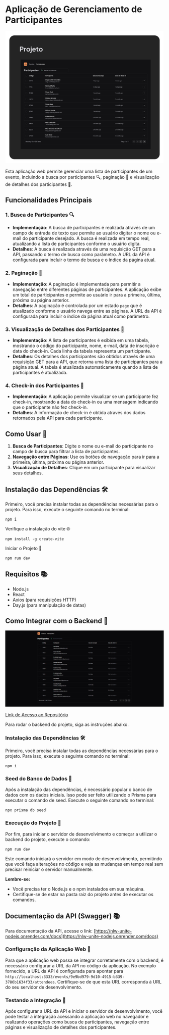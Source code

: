 # Aplicação de Gerenciamento de Participantes 

![Imagem do Projeto](images/Apresentação_Projeto.svg)

Esta aplicação web permite gerenciar uma lista de participantes de um evento, incluindo a busca por participantes 🔍, paginação 📄 e visualização de detalhes dos participantes 👥.

## Funcionalidades Principais

### 1. Busca de Participantes 🔍

- **Implementação**: A busca de participantes é realizada através de um campo de entrada de texto que permite ao usuário digitar o nome ou e-mail do participante desejado. A busca é realizada em tempo real, atualizando a lista de participantes conforme o usuário digita.
- **Detalhes**: A busca é realizada através de uma requisição GET para a API, passando o termo de busca como parâmetro. A URL da API é configurada para incluir o termo de busca e o índice da página atual.

### 2. Paginação 📄

- **Implementação**: A paginação é implementada para permitir a navegação entre diferentes páginas de participantes. A aplicação exibe um total de participantes e permite ao usuário ir para a primeira, última, próxima ou página anterior.
- **Detalhes**: A paginação é controlada por um estado `page` que é atualizado conforme o usuário navega entre as páginas. A URL da API é configurada para incluir o índice da página atual como parâmetro.

### 3. Visualização de Detalhes dos Participantes 👥

- **Implementação**: A lista de participantes é exibida em uma tabela, mostrando o código do participante, nome, e-mail, data de inscrição e data do check-in. Cada linha da tabela representa um participante.
- **Detalhes**: Os detalhes dos participantes são obtidos através de uma requisição GET para a API, que retorna uma lista de participantes para a página atual. A tabela é atualizada automaticamente quando a lista de participantes é atualizada.

### 4. Check-in dos Participantes 📅

- **Implementação**: A aplicação permite visualizar se um participante fez check-in, mostrando a data do check-in ou uma mensagem indicando que o participante não fez check-in.
- **Detalhes**: A informação de check-in é obtida através dos dados retornados pela API para cada participante.

## Como Usar 🚀

1. **Busca de Participantes**: Digite o nome ou e-mail do participante no campo de busca para filtrar a lista de participantes.
2. **Navegação entre Páginas**: Use os botões de navegação para ir para a primeira, última, próxima ou página anterior.
3. **Visualização de Detalhes**: Clique em um participante para visualizar seus detalhes.

## Instalação das Dependências 🛠️
Primeiro, você precisa instalar todas as dependências necessárias para o projeto. Para isso, execute o seguinte comando no terminal:

```terminal
npm i
```
Verifique a instalação do vite 🌐

```terminal
npm install -g create-vite
```
Iniciar o Projeto 🚀

```terminal
npm run dev
```

## Requisitos 📚

- Node.js
- React
- Axios (para requisições HTTP)
- Day.js (para manipulação de datas)

## Como Integrar com o Backend 🔗

![Projeto Integrado ao Backend](images/Projeto_integrado_ao_Backend.png)

[Link de Acesso ao Repositório](https://github.com/eduardosichelero/Nlw_Unite_Pass_in_Node_Server)

Para rodar o backend do projeto, siga as instruções abaixo.

### Instalação das Dependências 🛠️

Primeiro, você precisa instalar todas as dependências necessárias para o projeto. Para isso, execute o seguinte comando no terminal:

```terminal
npm i
```
### Seed do Banco de Dados 💾

Após a instalação das dependências, é necessário popular o banco de dados com os dados iniciais. Isso pode ser feito utilizando o Prisma para executar o comando de seed. Execute o seguinte comando no terminal:

```terminal
npx prisma db seed
```

### Execução do Projeto 🚀

Por fim, para iniciar o servidor de desenvolvimento e começar a utilizar o backend do projeto, execute o comando:

```terminal
npm run dev
```

Este comando iniciará o servidor em modo de desenvolvimento, permitindo que você faça alterações no código e veja as mudanças em tempo real sem precisar reiniciar o servidor manualmente.

**Lembre-se:**

- Você precisa ter o Node.js e o npm instalados em sua máquina.
- Certifique-se de estar na pasta raiz do projeto antes de executar os comandos.

## Documentação da API (Swagger) 📚

Para documentação da API, acesse o link: [https://nlw-unite-nodejs.onrender.com/docs](https://nlw-unite-nodejs.onrender.com/docs)

### Configuração da Aplicação Web 🔧

Para que a aplicação web possa se integrar corretamente com o backend, é necessário configurar a URL da API no código da aplicação. No exemplo fornecido, a URL da API é configurada para apontar para `http://localhost:3333/events/9e9bd979-9d10-4915-b339-3786b1634f33/attendees`. Certifique-se de que esta URL corresponda à URL do seu servidor de desenvolvimento.

### Testando a Integração 🧪

Após configurar a URL da API e iniciar o servidor de desenvolvimento, você pode testar a integração acessando a aplicação web no navegador e realizando operações como busca de participantes, navegação entre páginas e visualização de detalhes dos participantes.